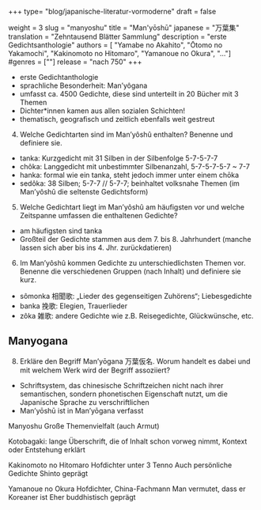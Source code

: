 +++
type= "blog/japanische-literatur-vormoderne"
draft = false

weight = 3
slug = "manyoshu"
title = "Man'yōshū"
japanese = "万葉集"
translation = "Zehntausend Blätter Sammlung"
description = "erste Gedichtsanthologie"
authors = [
    "Yamabe no Akahito",
    "Ōtomo no Yakamochi",
    "Kakinomoto no Hitomaro",
	"Yamanoue no Okura",
    "..."]
#genres = [""]
release = "nach 750"
+++


- erste Gedichtanthologie
- sprachliche Besonderheit: Man’yôgana
- umfasst ca. 4500 Gedichte, diese sind unterteilt in 20 Bücher mit 3 Themen
- Dichter*innen kamen aus allen sozialen Schichten!
- thematisch, geografisch und zeitlich ebenfalls weit gestreut


4. Welche Gedichtarten sind im Man’yôshû enthalten? Benenne und definiere sie.
- tanka: Kurzgedicht mit 31 Silben in der Silbenfolge 5-7-5-7-7
- chôka: Langgedicht mit unbestimmter Silbenanzahl, 5-7-5-7-5-7 ~ 7-7
- hanka: formal wie ein tanka, steht jedoch immer unter einem chōka
- sedôka: 38 Silben; 5-7-7 // 5-7-7; beinhaltet volksnahe Themen (im Man’yôshû die seltenste
Gedichtsform)


5. Welche Gedichtart liegt im Man’yôshû am häufigsten vor und welche Zeitspanne umfassen die
enthaltenen Gedichte?
- am häufigsten sind tanka
- Großteil der Gedichte stammen aus dem 7. bis 8. Jahrhundert (manche lassen sich aber bis ins 4. Jhr.
zurückdatieren)

6. Im Man’yôshû kommen Gedichte zu unterschiedlichsten Themen vor. Benenne die verschiedenen
Gruppen (nach Inhalt) und definiere sie kurz.
- sômonka 相聞歌: „Lieder des gegenseitigen Zuhörens“; Liebesgedichte
- banka 挽歌: Elegien, Trauerlieder
- zôka 雑歌: andere Gedichte wie z.B. Reisegedichte, Glückwünsche, etc.


## Manyogana
8. Erkläre den Begriff Man’yōgana 万葉仮名. Worum handelt es dabei und mit welchem Werk wird
der Begriff assoziiert?
- Schriftsystem, das chinesische Schriftzeichen nicht nach ihrer semantischen, sondern phonetischen
Eigenschaft nutzt, um die Japanische Sprache zu verschriftlichen
- Man’yōshū ist in Man’yōgana verfasst


Manyoshu
Große Themenvielfalt (auch Armut)

Kotobagaki: lange Überschrift, die of Inhalt schon vorweg nimmt, Kontext oder Entstehung erklärt 

Kakinomoto no Hitomaro
Hofdichter unter 3 Tenno
Auch persönliche Gedichte
Shinto geprägt

Yamanoue no Okura
Hofdichter, China-Fachmann
Man vermutet, dass er Koreaner ist
Eher buddhistisch geprägt
